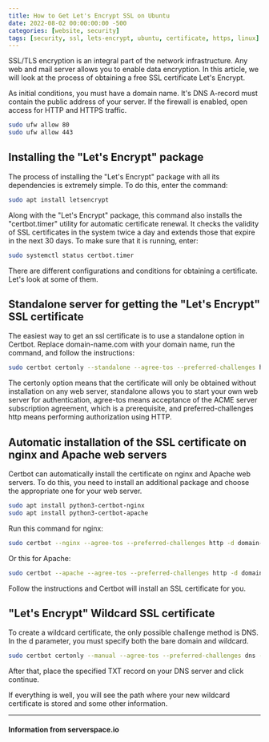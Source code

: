```yaml
---
title: How to Get Let's Encrypt SSL on Ubuntu
date: 2022-08-02 00:00:00:00 -500
categories: [website, security]
tags: [security, ssl, lets-encrypt, ubuntu, certificate, https, linux]
---
```


SSL/TLS encryption is an integral part of the network infrastructure. Any web and mail server allows you to enable data encryption. In this article, we will look at the process of obtaining a free SSL certificate Let's Encrypt.

As initial conditions, you must have a domain name. It's DNS A-record must contain the public address of your server. If the firewall is enabled, open access for HTTP and HTTPS traffic.

```bash
sudo ufw allow 80
sudo ufw allow 443
```

## Installing the "Let's Encrypt" package

The process of installing the "Let's Encrypt" package with all its dependencies is extremely simple. To do this, enter the command:

```bash
sudo apt install letsencrypt
```

Along with the "Let's Encrypt" package, this command also installs the "certbot.timer" utility for automatic certificate renewal. It checks the validity of SSL certificates in the system twice a day and extends those that expire in the next 30 days. To make sure that it is running, enter:

```bash
sudo systemctl status certbot.timer
```

There are different configurations and conditions for obtaining a certificate. Let's look at some of them.

## Standalone server for getting the "Let's Encrypt" SSL certificate

The easiest way to get an ssl certificate is to use a standalone option in Certbot. Replace domain-name.com with your domain name, run the command, and follow the instructions:

```bash
sudo certbot certonly --standalone --agree-tos --preferred-challenges http -d domain-name.com
```

The certonly option means that the certificate will only be obtained without installation on any web server, standalone allows you to start your own web server for authentication, agree-tos means acceptance of the ACME server subscription agreement, which is a prerequisite, and preferred-challenges http means performing authorization using HTTP.

## Automatic installation of the SSL certificate on nginx and Apache web servers

Certbot can automatically install the certificate on nginx and Apache web servers. To do this, you need to install an additional package and choose the appropriate one for your web server.

```bash
sudo apt install python3-certbot-nginx
sudo apt install python3-certbot-apache
```

Run this command for nginx:

```bash
sudo certbot --nginx --agree-tos --preferred-challenges http -d domain-name.com
```

Or this for Apache:

```bash
sudo certbot --apache --agree-tos --preferred-challenges http -d domain-name.com
```

Follow the instructions and Certbot will install an SSL certificate for you.

## "Let's Encrypt" Wildcard SSL certificate

To create a wildcard certificate, the only possible challenge method is DNS. In the d parameter, you must specify both the bare domain and wildcard.

```bash
sudo certbot certonly --manual --agree-tos --preferred-challenges dns -d domain-name.com -d *.domain-name.com
```

After that, place the specified TXT record on your DNS server and click continue.

If everything is well, you will see the path where your new wildcard certificate is stored and some other information.

---

#### Information from serverspace.io
